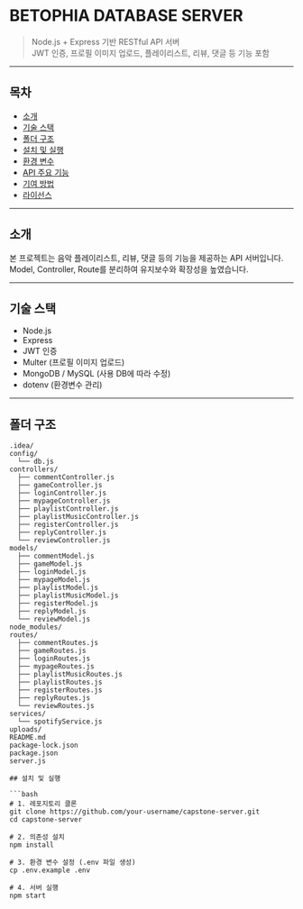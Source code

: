 # BETOPHIA DATABASE SERVER

> Node.js + Express 기반 RESTful API 서버  
> JWT 인증, 프로필 이미지 업로드, 플레이리스트, 리뷰, 댓글 등 기능 포함

---

## 목차

- [소개](#소개)
- [기술 스택](#기술-스택)
- [폴더 구조](#폴더-구조)
- [설치 및 실행](#설치-및-실행)
- [환경 변수](#환경-변수)
- [API 주요 기능](#api-주요-기능)
- [기여 방법](#기여-방법)
- [라이선스](#라이선스)

---

## 소개

본 프로젝트는 음악 플레이리스트, 리뷰, 댓글 등의 기능을 제공하는 API 서버입니다.  
Model, Controller, Route를 분리하여 유지보수와 확장성을 높였습니다.

---

## 기술 스택

- Node.js  
- Express  
- JWT 인증  
- Multer (프로필 이미지 업로드)  
- MongoDB / MySQL (사용 DB에 따라 수정)  
- dotenv (환경변수 관리)

---

## 폴더 구조

```plaintext
.idea/
config/
  └── db.js
controllers/
  ├── commentController.js
  ├── gameController.js
  ├── loginController.js
  ├── mypageController.js
  ├── playlistController.js
  ├── playlistMusicController.js
  ├── registerController.js
  ├── replyController.js
  └── reviewController.js
models/
  ├── commentModel.js
  ├── gameModel.js
  ├── loginModel.js
  ├── mypageModel.js
  ├── playlistModel.js
  ├── playlistMusicModel.js
  ├── registerModel.js
  ├── replyModel.js
  └── reviewModel.js
node_modules/
routes/
  ├── commentRoutes.js
  ├── gameRoutes.js
  ├── loginRoutes.js
  ├── mypageRoutes.js
  ├── playlistMusicRoutes.js
  ├── playlistRoutes.js
  ├── registerRoutes.js
  ├── replyRoutes.js
  └── reviewRoutes.js
services/
  └── spotifyService.js
uploads/
README.md
package-lock.json
package.json
server.js

## 설치 및 실행

```bash
# 1. 레포지토리 클론
git clone https://github.com/your-username/capstone-server.git
cd capstone-server

# 2. 의존성 설치
npm install

# 3. 환경 변수 설정 (.env 파일 생성)
cp .env.example .env

# 4. 서버 실행
npm start

